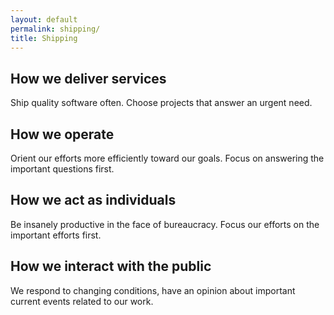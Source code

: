 ```yaml
---
layout: default
permalink: shipping/
title: Shipping
---
```

## How we deliver services

Ship quality software often. Choose projects that answer an urgent need.

## How we operate

Orient our efforts more efficiently toward our goals. Focus on answering the important questions first.

## How we act as individuals

Be insanely productive in the face of bureaucracy. Focus our efforts on the important efforts first.

## How we interact with the public

We respond to changing conditions, have an opinion about important current events related to our work.
